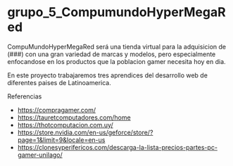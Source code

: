 # grupo_5_CompumundoHyperMegaRed


CompuMundoHyperMegaRed será una tienda virtual para la adquisicion de (###) con una gran variedad de marcas y modelos, pero especialmente enfocandose en los productos que la poblacion gamer necesita hoy en dia. 

En este proyecto trabajaremos tres aprendices del desarrollo web de diferentes paises de Latinoamerica.

Referencias
- https://compragamer.com/
- https://tauretcomputadores.com/home
- https://thotcomputacion.com.uy/
- https://store.nvidia.com/en-us/geforce/store/?page=1&limit=9&locale=en-us
- https://clonesyperifericos.com/descarga-la-lista-precios-partes-pc-gamer-unilago/

